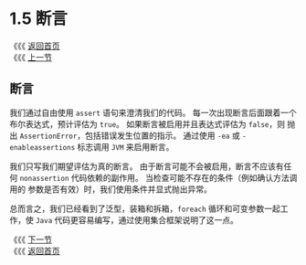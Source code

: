 # 1.5 断言

《《《 [返回首页](../../)   
 《《《 [上一节](1.4-fan-xing-fang-fa-he-ke-bian-can-shu.md)

## 断言

我们通过自由使用 `assert` 语句来澄清我们的代码。 每一次出现断言后面跟着一个布尔表达式，预计评估为 `true`。 如果断言被启用并且表达式评估为 `false`，则 抛出 `AssertionError`，包括错误发生位置的指示。 通过使用 `-ea` 或 `-enableassertions` 标志调用 `JVM` 来启用断言。

我们只写我们期望评估为真的断言。 由于断言可能不会被启用，断言不应该有任何 `nonassertion` 代码依赖的副作用。 当检查可能不存在的条件（例如确认方法调用的 参数是否有效）时，我们使用条件并显式抛出异常。

总而言之，我们已经看到了泛型，装箱和拆箱，`foreach` 循环和可变参数一起工作，使 `Java` 代码更容易编写，通过使用集合框架说明了这一点。

《《《 [下一节](https://github.com/zerotoneorg/Java-Generics-and-Collections/tree/904c200b3b22f4126db9eb28f4b3cc2751900a1d/ch02/00_Subtyping_and_Wildcards.md)   
 《《《 [返回首页](../../)

